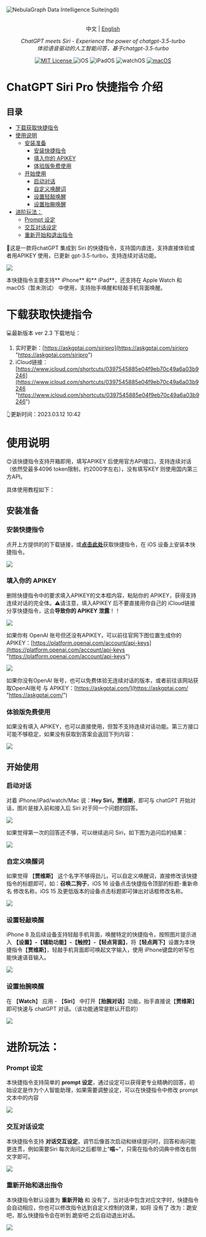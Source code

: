 <picture>
  <source media="(prefers-color-scheme: dark)" srcset="https://picloud-1302482767.cos.ap-nanjing.myqcloud.com/PicGo/202303121108782.png">
  <img alt="NebulaGraph Data Intelligence Suite(ngdi)" src="https://picloud-1302482767.cos.ap-nanjing.myqcloud.com/PicGo/202303121108782.png">
</picture>
<p align="center">
    <br> 中文 | <a href="README_en_US.md">English</a>
</p>
<p align="center">
    <em>ChatGPT meets Siri - Experience the power of chatgpt-3.5-turbo</em>
  <br>
    <em>体验语音驱动的人工智能问答，基于chatgpt-3.5-turbo</em>
</p>

<p align="center">
<a href="LICENSE" target="_blank">
    <img alt="MIT License" src="https://img.shields.io/badge/license-MIT-blue?style=flat-square" />
</a>

<!-- iOS Badge -->
<img alt="iOS" src="https://img.shields.io/badge/iOS-14--16-orange" />
  
<!-- iPadOS Badge -->
<img alt="iPadOS" src="https://img.shields.io/badge/iPadOS-14--16-brightgreen" />

<!-- watchOS Badge -->
<img alt="watchOS" src="https://img.shields.io/badge/watchOS-7--9-blue" />


<a href="https://github.com/yetone/openai-translator/releases" target="_blank">
<img alt="macOS" src="https://img.shields.io/badge/-macOS-black?style=flat-square&logo=apple&logoColor=white" />
</a>
</p>

# ChatGPT Siri Pro 快捷指令 介绍

## 目录

-   [下载获取快捷指令](#下载获取快捷指令)
-   [使用说明](#使用说明)
    -   [安装准备](#安装准备)
        -   [安装快捷指令](#安装快捷指令)
        -   [填入你的 APIKEY](#填入你的-APIKEY)
        -   [体验版免费使用](#体验版免费使用)
    -   [开始使用](#开始使用)
        -   [启动对话](#启动对话)
        -   [自定义唤醒词](#自定义唤醒词)
        -   [设置轻敲唤醒](#设置轻敲唤醒)
        -   [设置抬腕唤醒](#设置抬腕唤醒)
-   [进阶玩法：](#进阶玩法)
    -   [Prompt 设定](#Prompt-设定)
    -   [交互对话设定](#交互对话设定)
    -   [重新开始和退出指令](#重新开始和退出指令)

🎁这是一款将chatGPT 集成到 Siri 的快捷指令，支持国内直连，支持直接体验或者用APIKEY 使用，已更新 gpt-3.5-turbo，支持连续对话功能。

![](image/image_PjNt_VQgp0.png)

本快捷指令主要支持\*\* iPhone\*\* 和\*\* iPad\*\*，还支持在 Apple Watch 和 macOS（暂未测试） 中使用，支持抬手唤醒和轻敲手机背面唤醒。

# 下载获取快捷指令

💻最新版本 ver 2.3 下载地址：

1.  实时更新：[https://askgptai.com/siripro](https://askgptai.com/siripro "https://askgptai.com/siripro")
2.  iCloud链接：[https://www.icloud.com/shortcuts/0397545885e04f9eb70c49a6a03b9246](https://www.icloud.com/shortcuts/0397545885e04f9eb70c49a6a03b9246 "https://www.icloud.com/shortcuts/0397545885e04f9eb70c49a6a03b9246")

👆更新时间：2023.03.12 10:42

# 使用说明

😊该快捷指令支持开箱即用，填写APIKEY 后使用官方API接口，支持连续对话（依然受最多4096 token限制，约2000字左右），没有填写KEY 则使用国内第三方API。

具体使用教程如下：

## 安装准备

### **安装快捷指令**

点开上方提供的的下载链接，或[**点击此处**](https://askgptai.com/siripro "点击此处")获取快捷指令，在 iOS 设备上安装本快捷指令。

![](image/image_NZ044oMPVm.png)

### **填入你的 APIKEY**

删除快捷指令中的要求填入APIKEY的文本框内容，粘贴你的 APIKEY，获得支持连续对话的完全体。⚠请注意，填入APIKEY 后不要直接用你自己的 iCloud链接分享快捷指令，这会**导致你的 APIKEY 泄露**！！

![](image/image_QRGnPemXYy.png)

如果你有 OpenAI 账号但还没有APIKEY，可以前往官网下图位置生成你的 APIKEY：[https://platform.openai.com/account/api-keys](https://platform.openai.com/account/api-keys "https://platform.openai.com/account/api-keys")

![](image/image_k-2zOdkU11.png)

如果你没有OpenAI 账号，也可以免费体验无连续对话的版本，或者前往该网站获取OpenAI账号 与 APIKEY：[https://askgptai.com/](https://askgptai.com/ "https://askgptai.com/")

### **体验版免费使用**

如果没有填入 APIKEY，也可以直接使用，但暂不支持连续对话功能。第三方接口可能不够稳定，如果没有获取到答案会返回下列内容：

![](image/6f476e7af6f9701f8754b22cb461afb_CI_2MAoNXj.jpg)

## 开始使用

### **启动对话**

对着 iPhone/iPad/watch/Mac 说：**Hey Siri，贾维斯**，即可与 chatGPT 开始对话，图片是接入前和接入后 Siri 对于同一个问题的回答。

![](image/705663e1c9176e4fca0b9056fcadb21_ERCDQFZ79x.jpg)

如果觉得第一次的回答还不够，可以继续追问 Siri，如下图为追问后的结果：

![](image/afaef5bd416526d474598643bee6dfa_spZr_zyWYJ.jpg)

### **自定义唤醒词**

如果觉得 【**贾维斯**】 这个名字不够得劲儿，可以自定义唤醒词，直接修改该快捷指令的标题即可，如：**召唤二狗子**，iOS 16 设备点击快捷指令顶部的标题-重新命名 修改名称，iOS 15 及更低版本的设备点击标题即可弹出对话框修改名称。

![](image/image_tOpmUCfQQP.png)

### **设置轻敲唤醒**

iPhone 8 及后续设备支持轻敲手机背面，唤醒特定的快捷指令，按照图片提示进入 **【设置】-【辅助功能】-【触控】-【轻点背面】**，将【**轻点两下**】设置为本快捷指令【**贾维斯**】，轻敲手机背面即可唤起文字输入，使用 iPhone键盘的听写也能快速语音输入。

![](image/c288b5ecb223e95dd186e2c8ebb68ef_xG0pc0KyRD.jpg)

### **设置抬腕唤醒**

在 【**Watch**】 应用 - 【**Siri**】 中打开【**抬腕对话**】功能，抬手直接说【**贾维斯**】即可快速与 chatGPT 对话。（该功能通常是默认开启的）

![](image/a65bc8ef1f852dbeca879b033e8903f_n-ghQztebZ.jpg)

# 进阶玩法：

### **Prompt 设定**

本快捷指令支持简单的 **prompt 设定**，通过设定可以获得更专业精确的回答，初始设定是作为个人智能助理，如果需要调整设定，可以在快捷指令中修改 prompt 文本中的内容

![](image/image_vSkL4GuSGY.png)

### **交互对话**设定

本快捷指令支持 **对话交互设定**，调节后像首次启动和继续提问时，回答和询问能更连贯，例如需要Siri 每次询问之后都带上“**喵\~**”，只需在指令的词典中修改右侧文字即可。

![](image/faa100933f44aaebd821753e409a831_fohP-0E7L8.jpg)

### **重新开始和退出指令**

本快捷指令默认设置为 **重新开始** 和 没有了，当对话中包含对应文字时，快捷指令会自动相应，你也可以修改指令达到自定义控制的效果，如将 没有了 改为：跪安吧，那么快捷指令会在听到 跪安吧 之后自动退出对话。

![](image/cfe23807baa05e8a464a4df11e06165_zXOncxjqjM.jpg)
